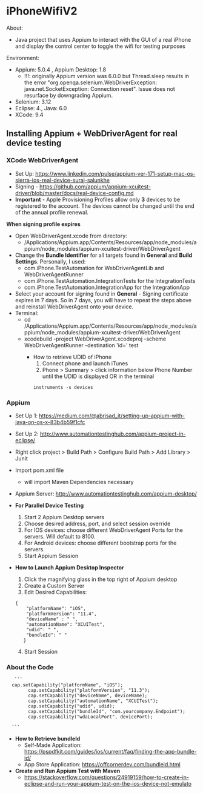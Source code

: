 # iPhoneWifiV2

About: 
  - Java project that uses Appium to interact with the GUI of a real iPhone and display the control center to toggle the wifi for testing purposes
  
Environment: 
- Appium: 5.0.4 , Appium Desktop: 1.8
  - !!!: originally Appium version was 6.0.0 but Thread.sleep results in the error "org.openqa.selenium.WebDriverException: java.net.SocketException: Connection reset". Issue does not resurface by downgrading Appium. 
- Selenium: 3.12
- Eclipse: 4., Java: 6.0
- XCode: 9.4


## **Installing Appium + WebDriverAgent for real device testing**
### **XCode WebDriverAgent**
  - Set Up: https://www.linkedin.com/pulse/appium-ver-171-setup-mac-os-sierra-ios-real-device-suraj-salunkhe
  - Signing - https://github.com/appium/appium-xcuitest-driver/blob/master/docs/real-device-config.md
  - **Important** - Apple Provisioning Profiles allow only **3** devices to be registered to the account. The devices cannot be changed until the end of the annual profile renewal.
  
  **When signing profile expires**
  - Open WebDriverAgent.xcode from directory:
     - /Applications/Appium.app/Contents/Resources/app/node_modules/appium/node_modules/appium-xcuitest-driver/WebDriverAgent
  - Change the **Bundle Identifier** for all targets found in **General** and **Build Settings**. Personally, I used:
    - com.iPhone.TestAutomation for WebDriverAgentLib and WebDriverAgentRunner
    - com.iPhone.TestAutomation.IntegrationTests for the IntegrationTests
    - com.iPhone.TestAutomation.IntegrationApp for the IntegrationApp
   - Select your account for signing found in **General**
    - Signing certificate expires in 7 days. So in 7 days, you will have to repeat the steps above and reinstall WebDriverAgent onto your device.
   - Terminal:
      - cd /Applications/Appium.app/Contents/Resources/app/node_modules/appium/node_modules/appium-xcuitest-driver/WebDriverAgent    
      - xcodebuild -project WebDriverAgent.xcodeproj -scheme WebDriverAgentRunner -destination 'id=<udid>' test
        - How to retrieve UDID of iPhone
          1. Connect phone and launch iTunes
          2. Phone > Summary > click information below Phone Number until the UDID is displayed
          OR in the terminal
           ```
           instruments -s devices
           ````
  
### **Appium**
  - Set Up 1: https://medium.com/@abrisad_it/setting-up-appium-with-java-on-os-x-83b4b59f1cfc
  - Set Up 2: http://www.automationtestinghub.com/appium-project-in-eclipse/
  - Right click project > Build Path > Configure Build Path > Add Library > Junit
  - Import pom.xml file 
      - will import Maven Dependencies necessary
  - Appium Server: http://www.automationtestinghub.com/appium-desktop/
  - **For Parallel Device Testing**
    1. Start 2 Appium Desktop servers
    2. Choose desired address, port, and select session override
    3. For IOS devices: choose different WebDriverAgent Ports for the servers. Will default to 8100.
    4. For Android devices: choose different bootstrap ports for the servers.
    5. Start Appium Session
  
  - **How to Launch Appium Desktop Inspector**
    1. Click the magnifying glass in the top right of Appium desktop
    2. Create a Custom Server
    3. Edit Desired Capabilities: 
      ```
      { 
          "platformName": "iOS",
          "platformVersion": "11.4",
          "deviceName" : " ",
          "automationName": "XCUITest",
          "udid": " ",
          "bundleId": " "
         }
      ```
    4. Start Session
    
    
    
### **About the Code**
 
       ```
      cap.setCapability("platformName", "iOS");
			cap.setCapability("platformVersion", "11.3");
			cap.setCapability("deviceName", deviceName);
			cap.setCapability("automationName", "XCUITest");
			cap.setCapability("udid", udid);
			cap.setCapability("bundleId", "com.yourcompany.Endpoint");
			cap.setCapability("wdaLocalPort", devicePort);

      ```

    
  - **How to Retrieve bundleId**
     - Self-Made Application: https://pspdfkit.com/guides/ios/current/faq/finding-the-app-bundle-id/
     - App Store Application: https://offcornerdev.com/bundleid.html
  - **Create and Run Appium Test with Maven**
      - https://stackoverflow.com/questions/24919159/how-to-create-in-eclipse-and-run-your-appium-test-on-the-ios-device-not-emulato


  
  
  





  
